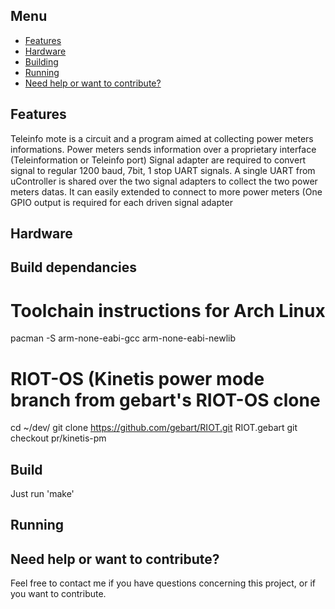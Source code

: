 
Menu
----

- [Features](#features)
- [Hardware](#install)
- [Building](#running-k6)
- [Running](#overview)
- [Need help or want to contribute?](#need-help-or-want-to-contribute)

Features
--------

Teleinfo mote is a circuit and a program aimed at collecting power meters informations.
Power meters sends information over a proprietary interface (Teleinformation or Teleinfo port)
Signal adapter are required to convert signal to regular 1200 baud, 7bit, 1 stop UART signals.
A single UART from uController is shared over the two signal adapters to collect the two power
meters datas. 
It can easily extended to connect to more power meters (One GPIO output is required
for each driven signal adapter


Hardware
--------

Build dependancies
------------------

# Toolchain instructions for Arch Linux
pacman -S arm-none-eabi-gcc arm-none-eabi-newlib

# RIOT-OS (Kinetis power mode branch from gebart's RIOT-OS clone
cd ~/dev/
git clone https://github.com/gebart/RIOT.git RIOT.gebart
git checkout pr/kinetis-pm

Build
-----

Just run 'make'


Running
-------



Need help or want to contribute?
--------------------------------

Feel free to contact me if you have questions concerning this project, or if you want to contribute.

